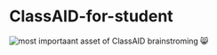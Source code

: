 # ClassAID-for-student

![most importaant asset of ClassAID brainstroming 😸 ](https://github.com/aratheunseen/ClassAID-for-student/assets/62181222/7cdbc1c4-9a4a-411a-a143-0b5fb8f17423)
